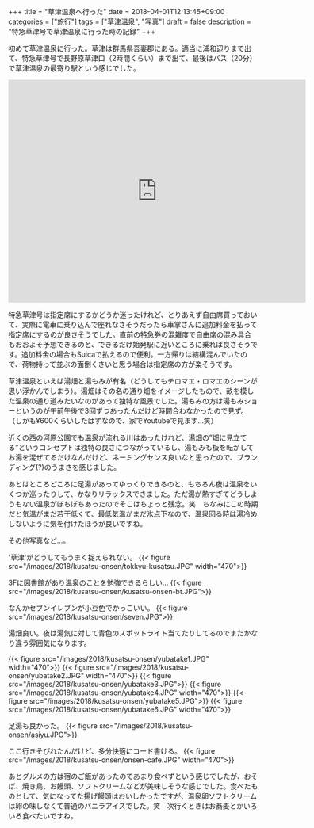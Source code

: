 +++
title = "草津温泉へ行った"
date = 2018-04-01T12:13:45+09:00
categories = ["旅行"]
tags = ["草津温泉", "写真"]
draft = false
description = "特急草津号で草津温泉に行った時の記録"
+++

初めて草津温泉に行った。草津は群馬県吾妻郡にある。適当に浦和辺りまで出て、特急草津号で長野原草津口（2時間くらい）まで出て、最後はバス（20分）で草津温泉の最寄り駅という感じでした。


<iframe src="https://www.google.com/maps/embed?pb=!1m18!1m12!1m3!1d3202.147531816357!2d138.59452221530844!3d36.622835279985296!2m3!1f0!2f0!3f0!3m2!1i1024!2i768!4f13.1!3m3!1m2!1s0x601de6537acdb233%3A0x12ef9439de3e2003!2z6I2J5rSl5rip5rOJ!5e0!3m2!1sja!2sjp!4v1522552973002" width="600" height="450" frameborder="0" style="border:0" allowfullscreen></iframe>


特急草津号は指定席にするかどうか迷ったけれど、とりあえず自由席買っておいて、実際に電車に乗り込んで座れなさそうだったら車掌さんに追加料金を払って指定席にするのが良さそうでした。直前の特急券の混雑度で自由席の混み具合もおおよそ予想できるのと、できるだけ始発駅に近いところに乗れば良さそうです。追加料金の場合もSuicaで払えるので便利。一方帰りは結構混んでいたので、荷物持って並ぶの面倒くさいと思う場合は指定席の方が楽そうです。


草津温泉といえば湯畑と湯もみが有名（どうしてもテロマエ・ロマエのシーンが思い浮かんでしまう）。湯畑はその名の通り畑をイメージしたもので、畝を模した温泉の通り道みたいなのがあって独特な風景でした。湯もみの方は湯もみショーというのが午前午後で3回ずつあったんだけど時間合わなかったので見ず。（しかも¥600くらいしたはずなので、家でYoutubeで見ます…笑）

近くの西の河原公園でも温泉が流れる川はあったけれど、湯畑の”畑に見立てる”というコンセプトは独特の良さにつながっているし、湯もみも板を転がしてお湯を混ぜてるだけなんだけど、ネーミングセンス良いなと思ったので、ブランディング(?)のうまさを感じました。

あとはところどころに足湯があってゆっくりできるのと、もちろん夜は温泉をいくつか巡ったりして、かなりリラックスできました。ただ湯が熱すぎてどうしようもない温泉がぼちぼちあったのでそこはちょっと残念。笑　ちなみにこの時期だと気温がまだ若干低くて、最低気温がまだ氷点下なので、温泉回る時は湯冷めしないように気を付けたほうが良いですね。


その他写真など…。

'草津'がどうしてもうまく捉えられない。
{{< figure src="/images/2018/kusatsu-onsen/tokkyu-kusatsu.JPG" width="470">}}

3Fに図書館があり温泉のことを勉強できるらしい…
{{< figure src="/images/2018/kusatsu-onsen/kusatsu-onsen-bt.JPG">}}

なんかセブンイレブンが小豆色でかっこいい。
{{< figure src="/images/2018/kusatsu-onsen/seven.JPG">}}

湯畑良い。夜は湯気に対して青色のスポットライト当てたりしてるのでまたかなり違う雰囲気になります。

{{< figure src="/images/2018/kusatsu-onsen/yubatake1.JPG" width="470">}}
{{< figure src="/images/2018/kusatsu-onsen/yubatake2.JPG" width="470">}}
{{< figure src="/images/2018/kusatsu-onsen/yubatake3.JPG">}}
{{< figure src="/images/2018/kusatsu-onsen/yubatake4.JPG" width="470">}}
{{< figure src="/images/2018/kusatsu-onsen/yubatake5.JPG">}}
{{< figure src="/images/2018/kusatsu-onsen/yubatake6.JPG" width="470">}}

足湯も良かった。
{{< figure src="/images/2018/kusatsu-onsen/asiyu.JPG">}}

ここ行きそびれたんだけど、多分快適にコード書ける。
{{< figure src="/images/2018/kusatsu-onsen/onsen-cafe.JPG" width="470">}}


あとグルメの方は宿のご飯があったのであまり食べずという感じでしたが、おそば、焼き鳥、お饅頭、ソフトクリームなどが美味しそうな感じでした。食べたものとして、気になってた揚げ饅頭はおいしかったですが、温泉卵ソフトクリームは卵の味しなくて普通のバニラアイスでした。笑　次行くときはお蕎麦とかいろいろ食べたいですね。

<!-- 
- 草津の歴史とか
- 泉質とか
-->


